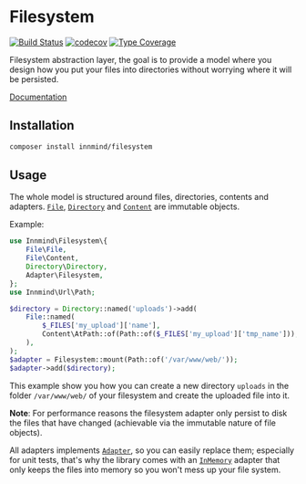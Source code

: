 # Filesystem

[![Build Status](https://github.com/Innmind/Filesystem/workflows/CI/badge.svg?branch=master)](https://github.com/Innmind/Filesystem/actions?query=workflow%3ACI)
[![codecov](https://codecov.io/gh/Innmind/Filesystem/branch/develop/graph/badge.svg)](https://codecov.io/gh/Innmind/Filesystem)
[![Type Coverage](https://shepherd.dev/github/Innmind/Filesystem/coverage.svg)](https://shepherd.dev/github/Innmind/Filesystem)

Filesystem abstraction layer, the goal is to provide a model where you design how you put your files into directories without worrying where it will be persisted.

[Documentation](https://innmind.github.com/Filesystem/)

## Installation

```sh
composer install innmind/filesystem
```

## Usage

The whole model is structured around files, directories, contents and adapters. [`File`](src/File.php), [`Directory`](src/Directory.php) and [`Content`](src/File/Content.php) are immutable objects.

Example:
```php
use Innmind\Filesystem\{
    File\File,
    File\Content,
    Directory\Directory,
    Adapter\Filesystem,
};
use Innmind\Url\Path;

$directory = Directory::named('uploads')->add(
    File::named(
        $_FILES['my_upload']['name'],
        Content\AtPath::of(Path::of($_FILES['my_upload']['tmp_name'])),
    ),
);
$adapter = Filesystem::mount(Path::of('/var/www/web/'));
$adapter->add($directory);
```

This example show you how you can create a new directory `uploads` in the folder `/var/www/web/` of your filesystem and create the uploaded file into it.

**Note**: For performance reasons the filesystem adapter only persist to disk the files that have changed (achievable via the immutable nature of file objects).

All adapters implements [`Adapter`](src/Adapter.php), so you can easily replace them; especially for unit tests, that's why the library comes with an [`InMemory`](src/Adapter/InMemory.php) adapter that only keeps the files into memory so you won't mess up your file system.

